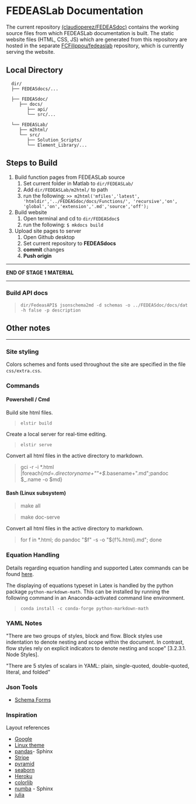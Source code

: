 # FEDEASLab Documentation

The current repository [(claudioperez/FEDEASdoc)](https://github.com/claudioperez/FEDEASdocs) contains the working source files from which FEDEASLab documentation is built. The static website files (HTML, CSS, JS) which are generated from this repository are hosted in the separate [FCFilippou/fedeaslab](https://github.com/fcfilippou/fedeaslab) repository, which is currently serving the website.

## Local Directory

      dir/
      ├── FEDEASdocs/...
            
      ├── FEDEASdoc/  
         ├── docs/   
            ├── api/
            └── src/...
   
      └── FEDEASLab/ 
         ├── m2html/       
         └── src/
            ├── Solution_Scripts/   
            └── Element_Library/...

## Steps to Build

1. Build function pages from FEDEASLab source
   1. Set current folder in Matlab to `dir/FEDEASLab/`
   2. Add `dir/FEDEASLab/m2html/` to path
   3. run the following:
      `>> m2html('mfiles','latest', 'htmldir','../FEDEASdoc/docs/Functions/', 'recursive','on', 'global','on','extension','.md','source','off');`
2. Build website
   1. Open terminal and cd to `dir/FEDEASdoc$`
   2. run the following: `$ mkdocs build`
3. Upload site pages to server
   1. Open Github desktop
   2. Set current repository to **FEDEASdocs**
   3. **commit** changes
   4. **Push origin**

-------------------------

**END OF STAGE 1 MATERIAL**

-------------------------

### Build API docs

>`dir/FedeasAPI$ jsonschema2md -d schemas -o ../FEDEASdoc/docs/dat -h false -p description`

## Other notes

-------


### Site styling

Colors schemes and fonts used throughout the site are specified in the file `css/extra.css`.

### Commands

#### Powershell / Cmd

Build site html files.
> `elstir build`

Create a local server for real-time editing.
> `elstir serve`

Convert all html files in the active directory to markdown.
> gci -r -i *.html |foreach{$md=$_.directoryname+"\"+$_.basename+".md";pandoc $_.name -o $md}

#### Bash (Linux subsystem)

>make all

>make doc-serve

Convert all html files in the active directory to markdown.
>for f in *.html; do pandoc "$f" -s -o "${f%.html}.md"; done

### Equation Handling

Details regarding equation handling and supported Latex commands can be found [here](https://facelessuser.github.io/pymdown-extensions/extensions/arithmatex/).

The displaying of equations typeset in Latex is handled by the python package `python-markdown-math`. This can be installed by running the following command in an Anaconda-activated command line environment.

> `conda install -c conda-forge python-markdown-math`

<!-- [stackoverflow answer](https://stackoverflow.com/questions/27882261/mkdocs-and-mathjax/31926644#31926644) -->

### YAML Notes

"There are two groups of styles, block and flow. Block styles use indentation to denote nesting and scope within the document. In contrast, flow styles rely on explicit indicators to denote nesting and scope" [3.2.3.1. Node Styles].

"There are 5 styles of scalars in YAML: plain, single-quoted, double-quoted, literal, and folded"

### Json Tools

- [Schema Forms](http://schemaform.io/)

### Inspiration

Layout references

- [Google](https://cloud.google.com/apis/design/documentation#checklist)
- [Linux theme](https://mrmierzejewski.com/posts/hugo-theme-console/)
- [pandas](https://pandas.pydata.org/docs/)- Sphinx
- [Stripe](https://stripe.com/docs/api?utm_source=zapier.com&utm_medium=referral&utm_campaign=zapier&utm_source=zapier.com&utm_medium=referral&utm_campaign=zapier)
- [pyramid](https://trypyramid.com/documentation.html)
- [seaborn](https://seaborn.pydata.org/)
- [Heroku](https://devcenter.heroku.com/?utm_source=zapier.com&utm_medium=referral&utm_campaign=zapier) 
- [colorlib](https://colorlib.com/)
- [numba](http://numba.pydata.org/) - Sphinx
- [julia](https://julialang.org/)
